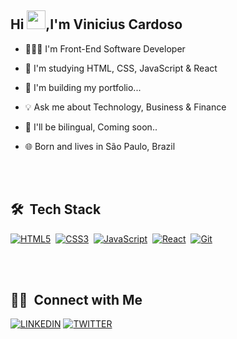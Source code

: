 <h2 align="left"> Hi <img src="https://raw.githubusercontent.com/kaueMarques/kaueMarques/master/hi.gif" width="30px">,I'm Vinicius Cardoso</h2>

- 🧑🏻‍💻 I'm Front-End Software Developer

- 🔭 I'm studying HTML, CSS, JavaScript & React

- 🚧 I'm building my portfolio...

- 💡 Ask me about Technology, Business & Finance

- 🥂 I'll be bilingual, Coming soon..

- 🌐 Born and lives in São Paulo, Brazil

<br></br>

## 🛠️ &nbsp;Tech Stack 

[![HTML5](https://img.shields.io/badge/-HTML5-E34F26?style=flat-square&logo=html5&logoColor=white&link=https://github.com/ildaneta/)](https://github.com/caard0s0/)&nbsp;
[![CSS3](https://img.shields.io/badge/-CSS3-1572B6?style=flat-square&logo=css3&link=https://github.com/caard0s0/)](https://github.com/caard0s0/)&nbsp;
[![JavaScript](https://img.shields.io/badge/-JavaScript-black?style=flat-square&logo=javascript&link=https://github.com/caard0s0/)](https://github.com/caard0s0/)&nbsp;
[![React](https://img.shields.io/badge/-React-black?style=flat-square&logo=react&link=https://github.com/caard0s0/)](https://github.com/caard0s0/)&nbsp;
[![Git](https://img.shields.io/badge/-Git-black?style=flat-square&logo=git&link=https://github.com/caard0s0/)](https://github.com/caard0s0/)&nbsp;

<br></br>

## 🤝🏻 &nbsp;Connect with Me

[![LINKEDIN](https://img.shields.io/badge/Linkedin-black?style=for-the-badge&logo=linkedin)](https://www.linkedin.com/in/caardoso)
[![TWITTER](https://img.shields.io/badge/Twitter-black?style=for-the-badge&logo=twitter)](https://twitter.com/caard0s0_)
